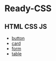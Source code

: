 # Ready-CSS
## HTML CSS JS

- [button](https://aky20.github.io/Ready-CSS/button.html)
- [card](https://aky20.github.io/Ready-CSS/card.html)
- [form](https://aky20.github.io/Ready-CSS/form.html)
- [table](https://aky20.github.io/Ready-CSS/table.html)
